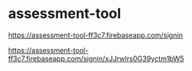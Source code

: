 # assessment-tool

https://assessment-tool-ff3c7.firebaseapp.com/signin

https://assessment-tool-ff3c7.firebaseapp.com/signin/xJJrwIrs0G39yctm1bW5
